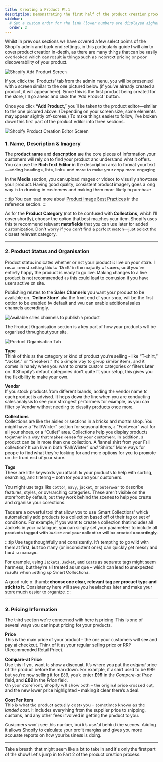 ```yaml
---
title: Creating a Product Pt.1
description: Demonstrating the first half of the product creation process.
sidebar:
  # Set a custom order for the link (lower numbers are displayed higher up)
  order: 2
---
```


Whilst in previous sections we have covered a few select points of the Shopify admin and back end settings, in this particularly guide I will aim to cover product creation in-depth, as there are many things that can be easily overlooked which can result in things such as incorrect pricing or poor discoverability of your product.

![Shopify Add Product Screen](/images/product_creation/shopify_add_products.png)

If you click the 'Products' tab from the admin menu, you will be presented with a screen similar to the one pictured below (if you've already created a product, it will appear here). Since this is the first product being created for the store, I'll go ahead and click the 'Add Product' button.

Once you click **“Add Product,”** you’ll be taken to the product editor—similar to the one pictured above. (Depending on your screen size, some elements may appear slightly off-screen.) To make things easier to follow, I’ve broken down this first part of the product editor into three sections.

![Shopify Product Creation Editor Screen](/images/product_creation/product_editor_1.png)

### 1. Name, Description & Imagery

The **product name** and **description** are the core pieces of information your customers will rely on to find your product and understand what it offers. You can use the **Rich Text Editor** in the description area to format your text—adding headings, lists, links, and more to make your copy more engaging.

In the **Media** section, you can upload images or videos to visually showcase your product. Having good quality, consistent product imagery goes a long way in to drawing in customers and making them more likely to purchase.

:::tip
You can read more about [Product Image Best Practices](/reference/product-image-best-practice) in the reference section.
:::

As for the **Product Category** (not to be confused with **Collections**, which I’ll cover shortly), choose the option that best matches your item. Shopify uses this to recommend relevant **metafields** that you can use later for added customization. Don’t worry if you can’t find a perfect match—just select the closest relevant category.

---

### 2. Product Status and Organisation

Product status indicates whether or not your product is live on your store. I recommend setting this to 'Draft' in the majority of cases, until you're entirely happy the product is ready to go live. Making changes to a live product is not recommended as this could lead to confusion if you have users active on site.

Publishing relates to the **Sales Channels** you want your product to be available on. '**Online Store**' aka the front end of your shop, will be the first option to be enabled by default and you can enable additional sales channels accordingly.

![Available sales channels to publish a product](/images/product_creation/managing_sales_channels.png)

The Product Organisation section is a key part of how your products will be organised throughout your site.

![Product Organisation Tab](/images/product_creation/product_organisation.png)

**Type**  
Think of this as the category or kind of product you’re selling – like “T-shirt,” “Jacket,” or “Sneakers.” It’s a simple way to group similar items, and it comes in handy when you want to create custom categories or filters later on. If Shopify’s default categories don’t quite fit your setup, this gives you the flexibility to make your own.

**Vendor**  
If you stock products from different brands, adding the vendor name to each product is advised. It helps down the line when you are conducting sales analysis to see your strongest performers for example, as you can filter by Vendor without needing to classify products once more.

**Collections**  
Collections are like the aisles or sections in a bricks and mortar shop. You might have a “Fall/Winter” section for seasonal items, a “Footwear” wall for all your shoes, or a “Outlet” area. Collections help you display products together in a way that makes sense for your customers. In addition, a product can be in more than one collection. A flannel shirt from your Fall collection? It can live in both “Fall/Winter” _and_ “Shirts.” More ways for people to find what they’re looking for and more options for you to promote on the front end of your store.

**Tags**<br/>
These are little keywords you attach to your products to help with sorting, searching, and filtering – both for you and your customers.

You might use tags like `cotton`, `navy`, `jacket`, or `outerwear` to describe features, styles, or overarching categories. These aren’t visible on the storefront by default, but they work behind the scenes to help you create and organise your collections.

Tags are a powerful tool that allow you to use 'Smart Collections' which automatically add products to a collection based off of their tag or set of conditions. For example, if you want to create a collection that includes all Jackets in your catalogue, you can simply set your parameters to include all products tagged with `Jacket` and your collection will be created accordingly.

:::tip
Use tags thoughtfully and consistently. It’s tempting to go wild with them at first, but too many (or inconsistent ones) can quickly get messy and hard to manage.

For example, using `Jackets`, `Jacket`, and `Coats` as separate tags might seem harmless, but they’re all treated as unique – which can lead to unexpected results when setting up Smart Collections.

A good rule of thumb: **choose one clear, relevant tag per product type and stick to it**. Consistency here will save you headaches later and make your store much easier to organize.
:::

---

### 3. Pricing Information

The third section we're concerned with here is pricing. This is one of several ways you can input pricing for your products.

**Price**  
This is the main price of your product – the one your customers will see and pay at checkout. Think of it as your regular selling price or RRP (Recommended Retail Price).

**Compare-at Price**  
Use this if you want to show a discount. It’s where you put the _original_ price of the product before the markdown. For example, if a shirt used to be £99 but you’re now selling it for £89, you’d enter **£99** in the _Compare-at Price_ field, and **£89** in the _Price_ field.  
On your storefront, Shopify will show both – the original price crossed out, and the new lower price highlighted – making it clear there’s a deal.

**Cost Per Item**  
This is what the product actually costs you – sometimes known as the _landed cost_. It includes everything from the supplier price to shipping, customs, and any other fees involved in getting the product to you.

Customers won’t see this number, but it’s useful behind the scenes. Adding it allows Shopify to calculate your profit margins and gives you more accurate reports on how your business is doing.

---

Take a breath, that might seem like a lot to take in and it's only the first part of the show! Let's jump in to Part 2 of the product creation process.
